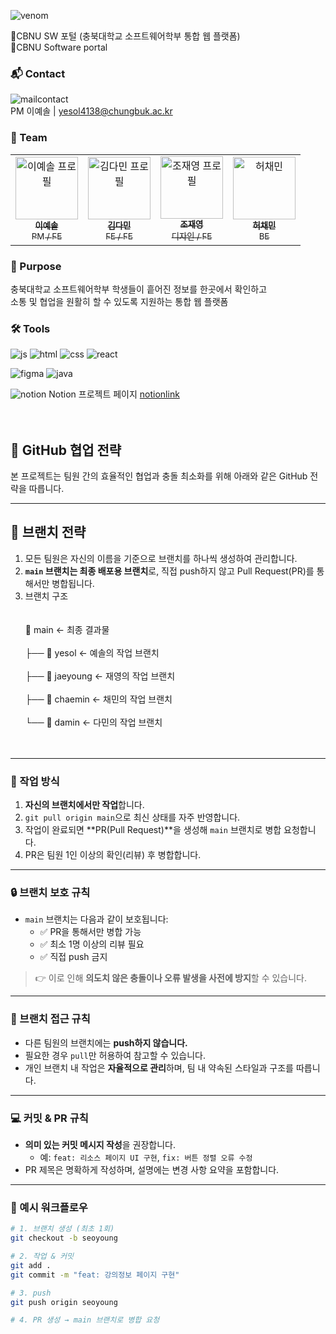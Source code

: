 ![venom](https://capsule-render.vercel.app/api?type=venom&height=200&text=4%20WARD%20&fontSize=70&color=0:8871e5,100:b678c4&stroke=b678c4)

🔹CBNU SW 포털 (충북대학교 소프트웨어학부 통합 웹 플랫폼) <br>
🔹CBNU Software portal
<br>
### 📬 Contact
![mailcontact](https://img.shields.io/badge/Gmail-D14836?style=for-the-badge&logo=gmail&logoColor=white) <br>
PM 이예솔 | yesol4138@chungbuk.ac.kr
<br>

### 👥 Team
<table> <tr> <td align="center"> <a href="https://github.com/ieeyesoi"><img src="https://github.com/ieeyesoi.png" width="100px;" alt="이예솔 프로필"/><br /><sub><b>이예솔</b><br />PM / FE</sub></a> </td> <td align="center"> <a href="https://github.com/kdm0927"><img src="https://github.com/kdm0927.png" width="100px;" alt="김다민 프로필"/><br /><sub><b>김다민</b><br />FE / FE</sub></a> </td> <td align="center"> <a href="https://github.com/jaeyeongt"><img src="https://github.com/jaeyeongt.png" width="100px;" alt="조재영 프로필"/><br /><sub><b>조재영</b><br />디자인 / FE</sub></a> </td> <td align="center"> <a href="https://github.com/coalsld"><img src="https://github.com/coalsld.png" width="100px;" alt="허채민"/><br /><sub><b>허채민</b><br />BE</sub></a> </td> </tr> </table>

### 📝 Purpose
충북대학교 소프트웨어학부 학생들이 흩어진 정보를 한곳에서 확인하고 <br>
소통 및 협업을 원활히 할 수 있도록 지원하는 통합 웹 플랫폼 <br>

### 🛠️ Tools
![js](https://img.shields.io/badge/JavaScript-F7DF1E?style=for-the-badge&logo=JavaScript&logoColor=white) ![html](https://img.shields.io/badge/HTML5-E34F26?style=for-the-badge&logo=html5&logoColor=white) ![css](https://img.shields.io/badge/CSS3-1572B6?style=for-the-badge&logo=css3&logoColor=white) ![react](https://img.shields.io/badge/React-20232A?style=for-the-badge&logo=react&logoColor=61DAFB) 

![figma](https://img.shields.io/badge/Figma-F24E1E?style=for-the-badge&logo=figma&logoColor=white) ![java](https://img.shields.io/badge/Java-ED8B00?style=for-the-badge&logo=openjdk&logoColor=white)

![notion](https://img.shields.io/badge/Notion-%23000000.svg?style=for-the-badge&logo=notion&logoColor=white) Notion 프로젝트 페이지 [notionlink](https://www.notion.so/AI-1fddd2128ec480a8ae75e2b56fd802d8?pvs=4)
<br>
<br></br>
## 🤝 GitHub 협업 전략

본 프로젝트는 팀원 간의 효율적인 협업과 충돌 최소화를 위해 아래와 같은 GitHub 전략을 따릅니다.

---

## 🔧 브랜치 전략

1. 모든 팀원은 자신의 이름을 기준으로 브랜치를 하나씩 생성하여 관리합니다.
2. **`main` 브랜치는 최종 배포용 브랜치**로, 직접 push하지 않고 Pull Request(PR)를 통해서만 병합됩니다.
3. 브랜치 구조 <br> </br><br>
📁 main ← 최종 결과물 </br><br>
├── 📁 yesol ← 예솔의 작업 브랜치</br><br>
├── 📁 jaeyoung ← 재영의 작업 브랜치</br><br>
├── 📁 chaemin ← 채민의 작업 브랜치</br><br>
└── 📁 damin ← 다민의 작업 브랜치 </br><br> </br>

---

### 🚀 작업 방식

1. **자신의 브랜치에서만 작업**합니다.
2. `git pull origin main`으로 최신 상태를 자주 반영합니다.
3. 작업이 완료되면 **PR(Pull Request)**을 생성해 `main` 브랜치로 병합 요청합니다.
4. PR은 팀원 1인 이상의 확인(리뷰) 후 병합합니다.

---

### 🔒 브랜치 보호 규칙

- `main` 브랜치는 다음과 같이 보호됩니다:
  - ✅ PR을 통해서만 병합 가능
  - ✅ 최소 1명 이상의 리뷰 필요
  - ✅ 직접 push 금지

> 👉 이로 인해 **의도치 않은 충돌이나 오류 발생을 사전에 방지**할 수 있습니다.

---

### 🛑 브랜치 접근 규칙

- 다른 팀원의 브랜치에는 **push하지 않습니다.**
- 필요한 경우 `pull`만 허용하여 참고할 수 있습니다.
- 개인 브랜치 내 작업은 **자율적으로 관리**하며, 팀 내 약속된 스타일과 구조를 따릅니다.

---

### 💻 커밋 & PR 규칙

- **의미 있는 커밋 메시지 작성**을 권장합니다.
  - 예: `feat: 리소스 페이지 UI 구현`, `fix: 버튼 정렬 오류 수정`
- PR 제목은 명확하게 작성하며, 설명에는 변경 사항 요약을 포함합니다.

---

### 🧭 예시 워크플로우

```bash
# 1. 브랜치 생성 (최초 1회)
git checkout -b seoyoung

# 2. 작업 & 커밋
git add .
git commit -m "feat: 강의정보 페이지 구현"

# 3. push
git push origin seoyoung

# 4. PR 생성 → main 브랜치로 병합 요청

